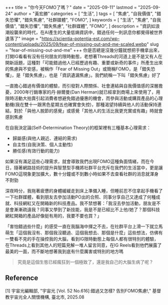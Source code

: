 +++
title = "你今天FOMO了嗎？"
date = "2025-09-11"
lastmod = "2025-09-24"
author = "黃宏勝"
categories = [
  "生活",
]
tags = [
  "焦慮",
  "自我價值",
  "錯失恐懼",
  "錯失焦慮",
  "社群媒體",
  "FOMO",
]
keywords = [
  "生活",
  "焦慮",
  "自我價值",
  "錯失恐懼",
  "錯失焦慮",
  "社群媒體",
  "FOMO",
]
description = "資訊如浪潮般襲來的時代，在AI產生的大量低熵資訊中，錯過任何一則訊息你都覺得被世界遺落了"
image = "https://scientia-potentia-est.com/wp-content/uploads/2025/09/fear-of-missing-out-and-me-scaled.webp"
slug = "fear-of-missing-out-and-me"
+++
你是否總是沒幾分鐘就想把手機拿出來，打開IG看看有沒有任何朋友的限時動態，老想著Threads的河道上是不是又有人在開新話題，這種對「可能錯過他人已經歷過有趣、重要或新奇的事件」所產生出來的焦慮與不安感，被稱作「Fear of Missing Out」或簡稱FOMO，是「錯失恐懼」，是「錯失焦慮」，也是「資訊遺漏焦慮」。我們統稱一下叫「錯失焦慮」好了

一直擔心錯過有價值的體驗，而引發對人際關係、社會連結與自我價值感的深層擔憂，2000年行銷專家的丹·赫爾曼(Dan Herman)就已經拿到商場上來使用了，用限時活動大拍賣引起消費者想避免錯過優惠的機會，而參與活動或購買產品的心理動機(我在雙十一跟黑色星期五也確實會失控)，那種渴望持續與他人的活動保持連結，對於「與他人脫節的感覺」或感覺「其他人的生活比我更充實或有趣」時就會感到焦慮

在自我決定論(Self-Determination Theory)的框架裡有三種基本心理需求：
- 歸屬感(與他人親近、連結的需求)
- 自主性(自我決策、個人主動性)
- 勝任感(有效行動的能力)

如果沒有滿足這些心理需求，就會導致我們出現FOMO這種負面情緒，而在今日，隨著網路技術的提升與智慧型手機將社群平台充斥在我們的生活當中，更是讓FOMO這現象更加擴大，數十分鐘或不到數小時如果不去查看社群的消息就渾身不對勁

深夜時分，我拖著疲憊的身體緩緩走到床上準備入睡，但睡前忍不住拿起手機看了一下社群媒體，看到朋友去參加活動PO出的合照、同事分享自己又達成了何種成就、科技網紅又在開箱新的科技產品。我不禁想著：「我沒去參加活動，朋友是不是會漸漸疏遠我？同事又學到了新技能，我是不是已經比不上他/她了？那個科技網紅開箱的產品好像挺有用的，我要不要也買？」

「害怕錯過些什麼」的感受一直在我腦海中揮之不去，在社群平台上滑一下就立馬萌生「這個我沒有、那個我沒聽過、這個我想去、那個是什麼」這些想法，仿佛有一雙看不見的手在操控我的大腦，看到IG限時動態上每個人都有很特別的體驗，在Threads上看到其他人的短篇見解一堆人留言同意，在IG Reels看到他們展露了最美的一面，而不斷地想著我到底有什麼厲害或特別的地方嗎

> 究竟是這個生態已經瘋狂到一個極致了，還是我自己的大腦生病了呢？

## Reference
[1] 宇宙光編輯部, "宇宙光 [Vol. 52 No.616]:錯過又怎樣? 告別FOMO焦慮!," 基督教宇宙光全人關懷機構, 臺北市, 2025.08
